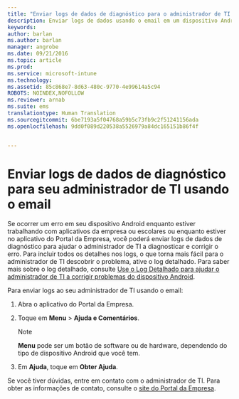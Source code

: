 ```yaml
---
title: "Enviar logs de dados de diagnóstico para o administrador de TI usando o email | Microsoft Intune"
description: Enviar logs de dados usando o email em um dispositivo Android
keywords: 
author: barlan
ms.author: barlan
manager: angrobe
ms.date: 09/21/2016
ms.topic: article
ms.prod: 
ms.service: microsoft-intune
ms.technology: 
ms.assetid: 85c868e7-8d63-480c-9770-4e99614a5c94
ROBOTS: NOINDEX,NOFOLLOW
ms.reviewer: arnab
ms.suite: ems
translationtype: Human Translation
ms.sourcegitcommit: 6be7193a5f04768a59b5c73fb9c2f51241156ada
ms.openlocfilehash: 9dd0f089d220538a5526979a84dc165151b86f4f


---
```



# Enviar logs de dados de diagnóstico para seu administrador de TI usando o email

Se ocorrer um erro em seu dispositivo Android enquanto estiver trabalhando com aplicativos da empresa ou escolares ou enquanto estiver no aplicativo do Portal da Empresa, você poderá enviar logs de dados de diagnóstico para ajudar o administrador de TI a diagnosticar e corrigir o erro. Para incluir todos os detalhes nos logs, o que torna mais fácil para o administrador de TI descobrir o problema, ative o log detalhado. Para saber mais sobre o log detalhado, consulte [Use o Log Detalhado para ajudar o administrador de TI a corrigir problemas do dispositivo Android](use-verbose-logging-to-help-your-it-administrator-fix-device-issues-android.md).

Para enviar logs ao seu administrador de TI usando o email:

1.  Abra o aplicativo do Portal da Empresa.

2.  Toque em **Menu** &gt;  **Ajuda e Comentários**.

    > [!NOTE]
    > **Menu** pode ser um botão de software ou de hardware, dependendo do tipo de dispositivo Android que você tem.

3.  Em **Ajuda**, toque em **Obter Ajuda**.

Se você tiver dúvidas, entre em contato com o administrador de TI. Para obter as informações de contato, consulte o [site do Portal da Empresa](http://portal.manage.microsoft.com).



<!--HONumber=Oct16_HO2-->


